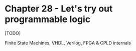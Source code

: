 # Chapter 28 - Let's try out programmable logic

[TODO]

Finite State Machines, VHDL, Verilog, FPGA & CPLD internals
